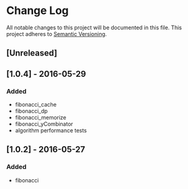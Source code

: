 # Change Log
All notable changes to this project will be documented in this file.
This project adheres to [Semantic Versioning](http://semver.org/).

## [Unreleased]

## [1.0.4] - 2016-05-29
### Added
- fibonacci_cache
- fibonacci_dp
- fibonacci_memorize
- fibonacci_yCombinator
- algorithm performance tests

## [1.0.2] - 2016-05-27
### Added
- fibonacci